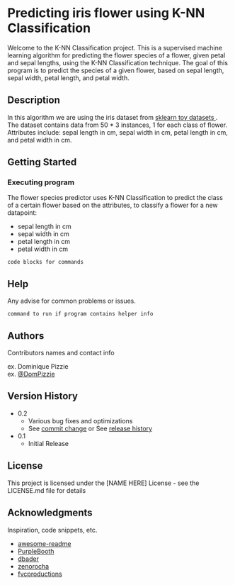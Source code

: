 # Predicting iris flower using K-NN Classification

Welcome to the K-NN Classification project. This is a supervised machine learning algorithm for predicting the flower species of a flower, given petal and sepal lengths, using the K-NN Classification technique. The goal of this program is to predict the species of a given flower, based on sepal length, sepal width, petal length, and petal width. 

## Description

In this algorithm we are using the iris dataset from [sklearn toy datasets ]([https://archive.ics.uci.edu/ml/datasets/Student+Performance](https://scikit-learn.org/stable/datasets/toy_dataset.html)). The dataset contains data from 50 * 3 instances, 1 for each class of flower. Attributes include: sepal length in cm, sepal width in cm, petal length in cm, and petal width in cm.

## Getting Started
### Executing program
The flower species predictor uses K-NN Classification to predict the class of a certain flower based on the attributes, to classify a flower for a new datapoint:
* sepal length in cm
* sepal width in cm
* petal length in cm
* petal width in cm
```
code blocks for commands
```

## Help

Any advise for common problems or issues.
```
command to run if program contains helper info
```

## Authors

Contributors names and contact info

ex. Dominique Pizzie  
ex. [@DomPizzie](https://twitter.com/dompizzie)

## Version History

* 0.2
    * Various bug fixes and optimizations
    * See [commit change]() or See [release history]()
* 0.1
    * Initial Release

## License

This project is licensed under the [NAME HERE] License - see the LICENSE.md file for details

## Acknowledgments

Inspiration, code snippets, etc.
* [awesome-readme](https://github.com/matiassingers/awesome-readme)
* [PurpleBooth](https://gist.github.com/PurpleBooth/109311bb0361f32d87a2)
* [dbader](https://github.com/dbader/readme-template)
* [zenorocha](https://gist.github.com/zenorocha/4526327)
* [fvcproductions](https://gist.github.com/fvcproductions/1bfc2d4aecb01a834b46)
